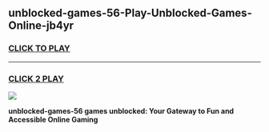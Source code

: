 
## unblocked-games-56-Play-Unblocked-Games-Online-jb4yr
<h3>
<a href="https://premium76.site?title=unblocked-games-56&ref=24A">CLICK TO PLAY</a></h3>
<hr>

<h3>
<a href="https://premium76.site?title=unblocked-games-56&ref=24A">CLICK 2 PLAY</a>
  
</h3>

<a href="https://premium76.site?title=unblocked-games-56&ref=24A"><img src="https://clearcache.store/games.png"></a>


**unblocked-games-56 games unblocked: Your Gateway to Fun and Accessible Online Gaming**
